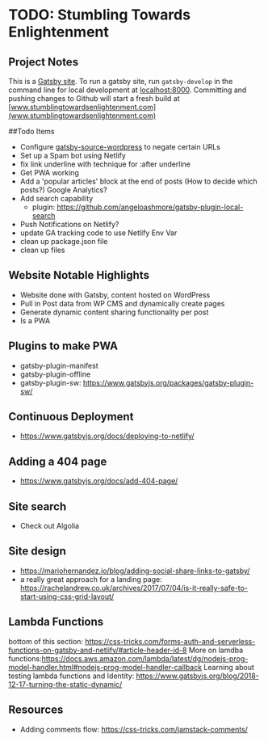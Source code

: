 # TODO: Stumbling Towards Enlightenment

## Project Notes
This is a [Gatsby site](https://www.gatsbyjs.org/).  To run a gatsby site, run `gatsby-develop` in the command line for local development at [localhost:8000](http://localhost:8000/).
Committing and pushing changes to Github will start a fresh build at [www.stumblingtowardsenlightenment.com](www.stumblingtowardsenlightenment.com)

##Todo Items
- Configure [gatsby-source-wordpress](https://www.gatsbyjs.org/packages/gatsby-source-wordpress/) to negate certain URLs
- Set up a Spam bot using Netlify
- fix link underline with technique for :after underline
- Get PWA working
- Add a 'popular articles' block at the end of posts (How to decide which posts?) Google Analytics?
- Add search capability
	* plugin: https://github.com/angeloashmore/gatsby-plugin-local-search
- Push Notifications on Netlify?
- update GA tracking code to use Netlify Env Var
- clean up package.json file
- clean up files

## Website Notable Highlights
- Website done with Gatsby, content hosted on WordPress
- Pull in Post data from WP CMS and dynamically create pages
- Generate dynamic content sharing functionality per post
- Is a PWA

## Plugins to make PWA
- gatsby-plugin-manifest
- gatsby-plugin-offline
- gatsby-plugin-sw: https://www.gatsbyjs.org/packages/gatsby-plugin-sw/

## Continuous Deployment
- https://www.gatsbyjs.org/docs/deploying-to-netlify/

## Adding a 404 page
- https://www.gatsbyjs.org/docs/add-404-page/

## Site search
- Check out Algolia

## Site design
- https://mariohernandez.io/blog/adding-social-share-links-to-gatsby/
- a really great approach for a landing page: https://rachelandrew.co.uk/archives/2017/07/04/is-it-really-safe-to-start-using-css-grid-layout/

## Lambda Functions
bottom of this section: https://css-tricks.com/forms-auth-and-serverless-functions-on-gatsby-and-netlify/#article-header-id-8
More on lamdba functions:https://docs.aws.amazon.com/lambda/latest/dg/nodejs-prog-model-handler.html#nodejs-prog-model-handler-callback
Learning about testing lambda functions and Identity: https://www.gatsbyjs.org/blog/2018-12-17-turning-the-static-dynamic/

## Resources
- Adding comments flow: https://css-tricks.com/jamstack-comments/
